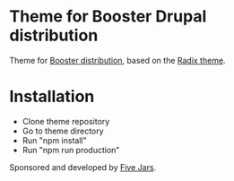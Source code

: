 # Theme for Booster Drupal distribution

Theme for [Booster distribution](https://github.com/fivejars/booster_drupal), based on the [Radix theme](https://www.drupal.org/project/radix).

# Installation
- Clone theme repository
- Go to theme directory
- Run "npm install"
- Run "npm run production"

Sponsored and developed by [Five Jars](https://www.drupal.org/five-jars).
